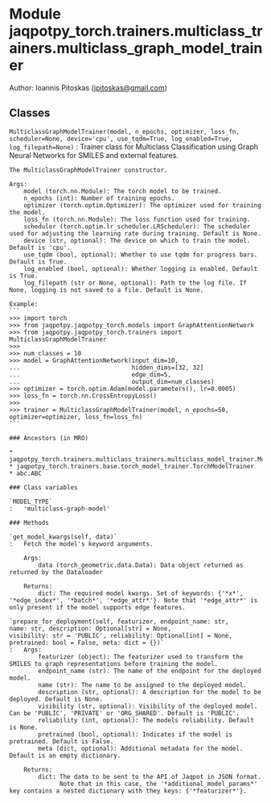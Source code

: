 Module jaqpotpy_torch.trainers.multiclass_trainers.multiclass_graph_model_trainer
=================================================================================
Author: Ioannis Pitoskas (jpitoskas@gmail.com)

Classes
-------

`MulticlassGraphModelTrainer(model, n_epochs, optimizer, loss_fn, scheduler=None, device='cpu', use_tqdm=True, log_enabled=True, log_filepath=None)`
:   Trainer class for Multiclass Classification using Graph Neural Networks for SMILES and external features.
    
    The MulticlassGraphModelTrainer constructor.
    
    Args:
        model (torch.nn.Module): The torch model to be trained.
        n_epochs (int): Number of training epochs.
        optimizer (torch.optim.Optimizer): The optimizer used for training the model.
        loss_fn (torch.nn.Module): The loss function used for training.
        scheduler (torch.optim.lr_scheduler.LRScheduler): The scheduler used for adjusting the learning rate during training. Default is None.
        device (str, optional): The device on which to train the model. Default is 'cpu'.
        use_tqdm (bool, optional): Whether to use tqdm for progress bars. Default is True.
        log_enabled (bool, optional): Whether logging is enabled. Default is True.
        log_filepath (str or None, optional): Path to the log file. If None, logging is not saved to a file. Default is None.
    
    Example:
    ```
    >>> import torch
    >>> from jaqpotpy.jaqpotpy_torch.models import GraphAttentionNetwork
    >>> from jaqpotpy.jaqpotpy_torch.trainers import MulticlassGraphModelTrainer
    >>> 
    >>> num_classes = 10
    >>> model = GraphAttentionNetwork(input_dim=10,
    ...                               hidden_dims=[32, 32]
    ...                               edge_dim=5,
    ...                               output_dim=num_classes)
    >>> optimizer = torch.optim.Adam(model.parameters(), lr=0.0005)
    >>> loss_fn = torch.nn.CrossEntropyLoss()
    >>>
    >>> trainer = MulticlassGraphModelTrainer(model, n_epochs=50, optimizer=optimizer, loss_fn=loss_fn)
    ```

    ### Ancestors (in MRO)

    * jaqpotpy_torch.trainers.multiclass_trainers.multiclass_model_trainer.MulticlassModelTrainer
    * jaqpotpy_torch.trainers.base.torch_model_trainer.TorchModelTrainer
    * abc.ABC

    ### Class variables

    `MODEL_TYPE`
    :   'multiclass-graph-model'

    ### Methods

    `get_model_kwargs(self, data)`
    :   Fetch the model's keyword arguments.
        
        Args:
            data (torch_geometric.data.Data): Data object returned as returned by the Dataloader
        
        Returns:
            dict: The required model kwargs. Set of keywords: {'*x*', '*edge_index*', '*batch*', '*edge_attr*'}. Note that '*edge_attr*' is only present if the model supports edge features.

    `prepare_for_deployment(self, featurizer, endpoint_name: str, name: str, description: Optional[str] = None, visibility: str = 'PUBLIC', reliability: Optional[int] = None, pretrained: bool = False, meta: dict = {})`
    :   Args:
            featurizer (object): The featurizer used to transform the SMILES to graph representations before training the model.
            endpoint_name (str): The name of the endpoint for the deployed model.
            name (str): The name to be assigned to the deployed model.
            description (str, optional): A description for the model to be deployed. Default is None.
            visibility (str, optional): Visibility of the deployed model. Can be 'PUBLIC', 'PRIVATE' or 'ORG_SHARED'. Default is 'PUBLIC'.
            reliability (int, optional): The models reliability. Default is None.
            pretrained (bool, optional): Indicates if the model is pretrained. Default is False.
            meta (dict, optional): Additional metadata for the model. Default is an empty dictionary.
        
        Returns:
            dict: The data to be sent to the API of Jaqpot in JSON format.
                  Note that in this case, the '*additional_model_params*' key contains a nested dictionary with they keys: {'*featurizer*'}.